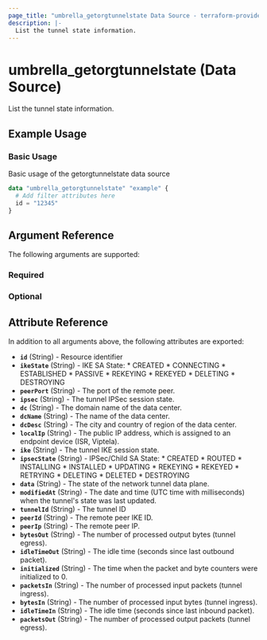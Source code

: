 ```yaml
---
page_title: "umbrella_getorgtunnelstate Data Source - terraform-provider-umbrella"
description: |-
  List the tunnel state information.
---
```


# umbrella_getorgtunnelstate (Data Source)

List the tunnel state information.

## Example Usage


### Basic Usage

Basic usage of the getorgtunnelstate data source

```terraform
data "umbrella_getorgtunnelstate" "example" {
  # Add filter attributes here
  id = "12345"
}
```



## Argument Reference

The following arguments are supported:

### Required



### Optional



## Attribute Reference

In addition to all arguments above, the following attributes are exported:

- **`id`** (String) - Resource identifier
- **`ikeState`** (String) - IKE SA State: * CREATED * CONNECTING * ESTABLISHED * PASSIVE * REKEYING * REKEYED * DELETING * DESTROYING
- **`peerPort`** (String) - The port of the remote peer.
- **`ipsec`** (String) - The tunnel IPSec session state.
- **`dc`** (String) - The domain name of the data center.
- **`dcName`** (String) - The name of the data center.
- **`dcDesc`** (String) - The city and country of region of the data center.
- **`localIp`** (String) - The public IP address, which is assigned to an endpoint device (ISR, Viptela).
- **`ike`** (String) - The tunnel IKE session state.
- **`ipsecState`** (String) - IPSec/Child SA State: * CREATED * ROUTED * INSTALLING * INSTALLED * UPDATING * REKEYING * REKEYED * RETRYING * DELETING * DELETED * DESTROYING
- **`data`** (String) - The state of the network tunnel data plane.
- **`modifiedAt`** (String) - The date and time (UTC time with milliseconds) when the tunnel's state was last updated.
- **`tunnelId`** (String) - The tunnel ID
- **`peerId`** (String) - The remote peer IKE ID.
- **`peerIp`** (String) - The remote peer IP.
- **`bytesOut`** (String) - The number of processed output bytes (tunnel egress).
- **`idleTimeOut`** (String) - The idle time (seconds since last outbound packet).
- **`initialized`** (String) - The time when the packet and byte counters were initialized to 0.
- **`packetsIn`** (String) - The number of processed input packets (tunnel ingress).
- **`bytesIn`** (String) - The number of processed input bytes (tunnel ingress).
- **`idleTimeIn`** (String) - The idle time (seconds since last inbound packet).
- **`packetsOut`** (String) - The number of processed output packets (tunnel egress).



